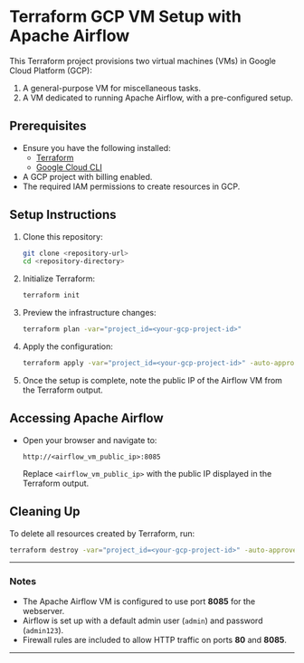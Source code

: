 # Terraform GCP VM Setup with Apache Airflow

This Terraform project provisions two virtual machines (VMs) in Google Cloud Platform (GCP):  
1. A general-purpose VM for miscellaneous tasks.  
2. A VM dedicated to running Apache Airflow, with a pre-configured setup.

## Prerequisites

- Ensure you have the following installed:
  - [Terraform](https://www.terraform.io/downloads.html)
  - [Google Cloud CLI](https://cloud.google.com/sdk/docs/install)
- A GCP project with billing enabled.
- The required IAM permissions to create resources in GCP.

## Setup Instructions

1. Clone this repository:
   ```bash
   git clone <repository-url>
   cd <repository-directory>
   ```

2. Initialize Terraform:
   ```bash
   terraform init
   ```

3. Preview the infrastructure changes:
   ```bash
   terraform plan -var="project_id=<your-gcp-project-id>"
   ```

4. Apply the configuration:
   ```bash
   terraform apply -var="project_id=<your-gcp-project-id>" -auto-approve
   ```

5. Once the setup is complete, note the public IP of the Airflow VM from the Terraform output.

## Accessing Apache Airflow

- Open your browser and navigate to:
  ```
  http://<airflow_vm_public_ip>:8085
  ```
  Replace `<airflow_vm_public_ip>` with the public IP displayed in the Terraform output.

## Cleaning Up

To delete all resources created by Terraform, run:
```bash
terraform destroy -var="project_id=<your-gcp-project-id>" -auto-approve
```

---

### Notes

- The Apache Airflow VM is configured to use port **8085** for the webserver.
- Airflow is set up with a default admin user (`admin`) and password (`admin123`).
- Firewall rules are included to allow HTTP traffic on ports **80** and **8085**.

---
